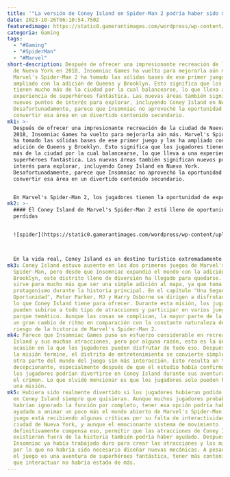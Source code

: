 ```yaml
---
title: '"La versión de Coney Island en Spider-Man 2 podría haber sido mucho mejor."'
date: 2023-10-26T06:10:54.750Z
featuredimage: https://static0.gamerantimages.com/wordpress/wp-content/uploads/2023/01/marvels_spiderman2_artistcredit.jpeg?q=50&fit=contain&w=1140&h=&dpr=1.5
categoria: Gaming
tags:
  - "#Gaming"
  - "#SpiderMan"
  - "#Marvel"
short-description: Después de ofrecer una impresionante recreación de la ciudad
  de Nueva York en 2018, Insomniac Games ha vuelto para mejorarla aún más.
  Marvel's Spider-Man 2 ha tomado las sólidas bases de ese primer juego y las ha
  ampliado con la adición de Queens y Brooklyn. Esto significa que los jugadores
  tienen mucho más de la ciudad por la cual balancearse, lo que lleva a una
  experiencia de superhéroes fantástica. Las nuevas áreas también significan
  nuevos puntos de interés para explorar, incluyendo Coney Island en Nueva York.
  Desafortunadamente, parece que Insomniac no aprovechó la oportunidad de
  convertir esa área en un divertido contenido secundario.
mk1: >-
  Después de ofrecer una impresionante recreación de la ciudad de Nueva York en
  2018, Insomniac Games ha vuelto para mejorarla aún más. Marvel's Spider-Man 2
  ha tomado las sólidas bases de ese primer juego y las ha ampliado con la
  adición de Queens y Brooklyn. Esto significa que los jugadores tienen mucho
  más de la ciudad por la cual balancearse, lo que lleva a una experiencia de
  superhéroes fantástica. Las nuevas áreas también significan nuevos puntos de
  interés para explorar, incluyendo Coney Island en Nueva York.
  Desafortunadamente, parece que Insomniac no aprovechó la oportunidad de
  convertir esa área en un divertido contenido secundario.


  En Marvel's Spider-Man 2, los jugadores tienen la oportunidad de experimentar todo lo que Coney Island tiene para ofrecer durante uno de los capítulos de la historia. Sin embargo, antes y después de ese capítulo, no pueden hacer mucho allí. Si bien el enfoque del juego debería ser brindar la fantasía de Spider-Man, agregar algunos minijuegos divertidos podría haber sido una agradable adición a la experiencia. Su ausencia no resta mucho al juego, ya que la mayoría probablemente ni notará ni le importará que las atracciones no estén disponibles en el mundo abierto, pero la inclusión de Coney Island como un contenido secundario jugable podría haber animado un poco más el mundo abierto.
mk2: >-
  #### El Coney Island de Marvel's Spider-Man 2 está lleno de oportunidades
  perdidas


  ![spider](https://static0.gamerantimages.com/wordpress/wp-content/uploads/2023/10/marvel-s-spider-man-2-miles-and-peter.jpg?q=50&fit=crop&w=1500&dpr=1.5 "spider")



  En la vida real, Coney Island es un destino turístico extremadamente popular en Brooklyn. Se encuentra en la parte suroeste del distrito, en la costa, y ofrece una gran cantidad de entretenimiento para aquellos que desean visitarlo. Hay numerosas atracciones, juegos, espectáculos y toda la comida clásica que uno esperaría de un parque de atracciones. Pero es mucho más que un simple parque, ya que en realidad se considera un distrito de entretenimiento, con más de 5 millones de personas visitándolo cada año.
mk3: Coney Island estuvo ausente en los dos primeros juegos de Marvel's
  Spider-Man, pero desde que Insomniac expandió el mundo con la adición de
  Brooklyn, este distrito lleno de diversión ha llegado para quedarse. También
  sirve para mucho más que ser una simple adición al mapa, ya que toma
  protagonismo durante la historia principal. En el capítulo "Una Segunda
  Oportunidad", Peter Parker, MJ y Harry Osborne se dirigen a disfrutar de todo
  lo que Coney Island tiene para ofrecer. Durante esta misión, los jugadores
  pueden subirse a todo tipo de atracciones y participar en varios juegos de
  parque temático. Aunque las cosas se complican, la mayor parte de la misión es
  un gran cambio de ritmo en comparación con la constante naturaleza de alto
  riesgo de la historia de Marvel's Spider-Man 2.
mk4: Parece que Insomniac Games puso un esfuerzo considerable en recrear Coney
  Island y sus muchas atracciones, pero por alguna razón, esta es la única
  ocasión en la que los jugadores pueden disfrutar de todo eso. Después de que
  la misión termine, el distrito de entretenimiento se convierte simplemente en
  otra parte del mundo del juego sin más interacción. Esto resulta un tanto
  decepcionante, especialmente después de que el estudio había confirmado que
  los jugadores podrían divertirse en Coney Island durante sus aventuras contra
  el crimen. Lo que olvidó mencionar es que los jugadores solo pueden hacerlo en
  una misión.
mk5: Hubiera sido realmente divertido si los jugadores hubieran podido relajarse
  en Coney Island siempre que quisieran. Aunque muchos jugadores probablemente
  habrían ignorado la función por completo, tener esa opción podría haber
  ayudado a animar un poco más el mundo abierto de Marvel's Spider-Man 2. El
  juego está recibiendo algunas críticas por su falta de interactividad en la
  ciudad de Nueva York, y aunque el emocionante sistema de movimiento
  definitivamente compensa eso, permitir que las atracciones de Coney Island
  existieran fuera de la historia también podría haber ayudado. Después de todo,
  Insomniac ya había trabajado duro para crear las atracciones y los minijuegos,
  por lo que no habría sido necesario diseñar nuevas mecánicas. A pesar de que
  el juego es una aventura de superhéroes fantástica, tener más contenido con el
  que interactuar no habría estado de más.
---
```

